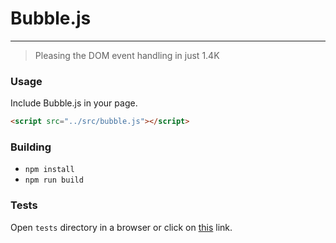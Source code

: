 # Bubble.js
---

> Pleasing the DOM event handling in just 1.4K

### Usage

Include Bubble.js in your page.

```html
<script src="../src/bubble.js"></script>
```

### Building

* `npm install`
* `npm run build`

### Tests

Open `tests` directory in a browser or click on [this](http://work.krasimirtsonev.com/git/bubblejs/tests) link.